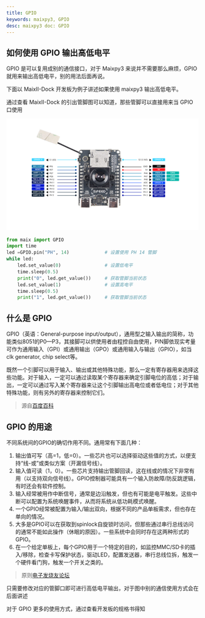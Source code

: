 ```yaml
---
title: GPIO
keywords: maixpy3, GPIO
desc: maixpy3 doc: GPIO
---
```


## 如何使用 GPIO 输出高低电平

GPIO 是可以复用成别的通信接口，对于 Maixpy3 来说并不需要那么麻烦，GPIO 就用来输出高低电平，别的用法后面再说。

下面以 MaixII-Dock 开发板为例子讲述如果使用 maixpy3 输出高低电平。

通过查看 MaixII-Dock 的引出管脚图可以知道，那些管脚可以直接用来当 GPIO 口使用

![](./../asserts/M2Dock_pin.png)

```python
from maix import GPIO
import time
led =GPIO.pin("PH", 14)             # 设置使用 PH 14 管脚
while led:
    led.set_value(0)                # 设置低电平
    time.sleep(0.5)
    print("0", led.get_value())     # 获取管脚当前状态
    led.set_value(1)                # 设置高电平
    time.sleep(0.5)
    print("1", led.get_value())     # 获取管脚当前状态

```

## 什么是 GPIO 
GPIO（英语：General-purpose input/output），通用型之输入输出的简称，功能类似8051的P0—P3，其接脚可以供使用者由程控自由使用，PIN脚依现实考量可作为通用输入（GPI）或通用输出（GPO）或通用输入与输出（GPIO），如当clk generator, chip select等。

既然一个引脚可以用于输入、输出或其他特殊功能，那么一定有寄存器用来选择这些功能。对于输入，一定可以通过读取某个寄存器来确定引脚电位的高低；对于输出，一定可以通过写入某个寄存器来让这个引脚输出高电位或者低电位；对于其他特殊功能，则有另外的寄存器来控制它们。
> 源自[百度百科](https://baike.baidu.com/item/gpio/4723219?fr=aladdin)

## GPIO 的用途

不同系统间的GPIO的确切作用不同。通用常有下面几种：

1. 输出值可写（高=1，低=0）。一些芯片也可以选择驱动这些值的方式，以便支持“线-或”或类似方案（开漏信号线）。
2. 输入值可读（1，0）。一些芯片支持输出管脚回读，这在线或的情况下非常有用（以支持双向信号线）。GPIO控制器可能具有一个输入防故障/防反跳逻辑，有时还会有软件控制。
3. 输入经常被用作中断信号，通常是边沿触发，但也有可能是电平触发。这些中断可以配置为系统唤醒事件，从而将系统从低功耗模式唤醒。
4. 一个GPIO经常被配置为输入/输出双向，根据不同的产品单板需求，但也存在单向的情况。
5. 大多是GPIO可以在获取到spinlock自旋锁时访问，但那些通过串行总线访问的通常不能如此操作（休眠的原因）。一些系统中会同时存在这两种形式的GPIO。
6. 在一个给定单板上，每个GPIO用于一个特定的目的，如监控MMC/SD卡的插入/移除，检查卡写保护状态，驱动LED，配置发送器，串行总线位拆，触发一个硬件看门狗，触发一个开关之类的。

> 原则[电子发烧友论坛](http://www.elecfans.com/emb/jiekou/20171206595752.html)



只需要修改对应的管脚口即可进行高低电平输出，对于图中别的通信使用方式会在后面讲述

对于 GPIO 更多的使用方式，通过查看开发板的规格书得知
